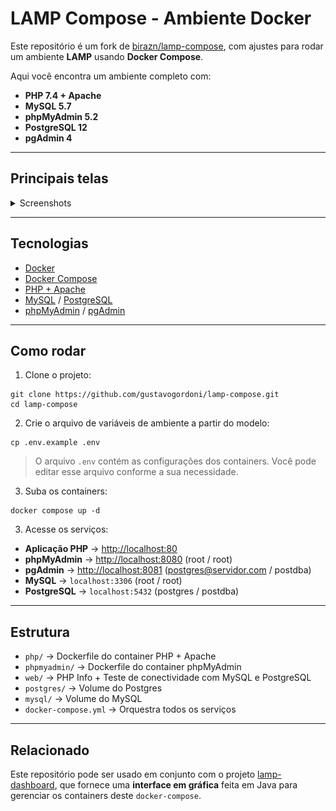 # LAMP Compose - Ambiente Docker

Este repositório é um fork de [birazn/lamp-compose](https://github.com/birazn/lamp-compose), com ajustes para rodar um ambiente **LAMP** usando **Docker Compose**.

Aqui você encontra um ambiente completo com:

- **PHP 7.4 + Apache**
- **MySQL 5.7**
- **phpMyAdmin 5.2**
- **PostgreSQL 12**
- **pgAdmin 4**

---

## Principais telas

<details>
<summary>Screenshots</summary>
<br />
    <h3 align="center">PHP + Apache - localhost:80/index.php</h3>
    <div align="center"><img src="img/php.png" width="100%" /></div>
    <br />
    <h3 align="center">PHP + Apache - localhost:80/mysql.php</h3>
    <div align="center"><img src="img/pdoMySQL.png" width="100%" /></div>
    <br />
    <h3 align="center">PHP + Apache - localhost:80/pgsql.php</h3>
    <div align="center"><img src="img/pdoPostgres.png" width="100%" /></div>
    <br />
    <h3 align="center">phpMyAdmin - localhost:8080</h3>
    <div align="center"><img src="img/phpMyAdmin.png" width="100%" /></div>
    <br />
    <h3 align="center">PgAdmin - localhost:8081</h3>
    <div align="center"><img src="img/pgAdmin.png" width="100%" /></div>    
</details>

---

## Tecnologias

- [Docker](https://www.docker.com/)
- [Docker Compose](https://docs.docker.com/compose/)
- [PHP + Apache](https://hub.docker.com/layers/library/php/7.4-apache/images/sha256-d85f6e9fbbbaba46cf024a70075b871bee1bec59a898765f8c756bc017666e81)
- [MySQL](https://hub.docker.com/layers/library/mysql/5.7/images/sha256-dab0a802b44617303694fb17d166501de279c3031ddeb28c56ecf7fcab5ef0da) / [PostgreSQL](https://hub.docker.com/layers/library/postgres/12/images/sha256-f723de5d60f072d2a19826b9b67023043e4a7fae493ab5462fa46cf9f7581589)
- [phpMyAdmin](https://hub.docker.com/layers/phpmyadmin/phpmyadmin/5.2.0/images/sha256-ae6dadd9cf3c158e42937788f7255fa820ea3daef0349226d8d43f32e76535e1) / [pgAdmin](https://hub.docker.com/r/dpage/pgadmin4)

---

## Como rodar

1. Clone o projeto:

```
git clone https://github.com/gustavogordoni/lamp-compose.git
cd lamp-compose
````

2. Crie o arquivo de variáveis de ambiente a partir do modelo:

```
cp .env.example .env
```

> O arquivo `.env` contém as configurações dos containers.
> Você pode editar esse arquivo conforme a sua necessidade.

3. Suba os containers:

```
docker compose up -d
```

3. Acesse os serviços:

* **Aplicação PHP** → [http://localhost:80](http://localhost:80)
* **phpMyAdmin** → [http://localhost:8080](http://localhost:8080) (root / root)
* **pgAdmin** → [http://localhost:8081](http://localhost:8081) (postgres@servidor.com / postdba)
* **MySQL** → `localhost:3306` (root / root)
* **PostgreSQL** → `localhost:5432` (postgres / postdba)

---

## Estrutura

* `php/` → Dockerfile do container PHP + Apache
* `phpmyadmin/` → Dockerfile do container phpMyAdmin
* `web/` → PHP Info + Teste de conectividade com MySQL e PostgreSQL
* `postgres/` → Volume do Postgres
* `mysql/` → Volume do MySQL
* `docker-compose.yml` → Orquestra todos os serviços

---

## Relacionado

Este repositório pode ser usado em conjunto com o projeto [lamp-dashboard](https://github.com/gustavogordoni/lamp-dashboard), que fornece uma **interface em gráfica** feita em Java para gerenciar os containers deste `docker-compose`.
